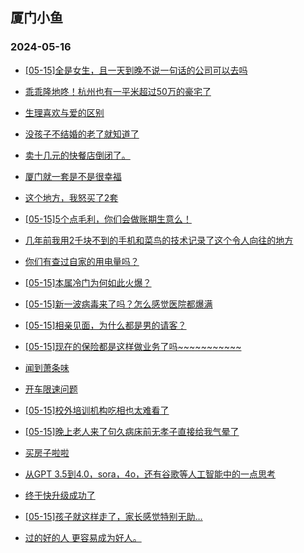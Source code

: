 ## 厦门小鱼 
### 2024-05-16

+ [[05-15]全是女生，且一天到晚不说一句话的公司可以去吗](http://bbs.xmfish.com/read-htm-tid-18190621.html)

+ [乖乖隆地咚！杭州也有一平米超过50万的豪宅了](http://bbs.xmfish.com/read-htm-tid-18190597.html)

+ [生理喜欢与爱的区别](http://bbs.xmfish.com/read-htm-tid-18190836.html)

+ [没孩子不结婚的老了就知道了](http://bbs.xmfish.com/read-htm-tid-18190794.html)

+ [卖十几元的快餐店倒闭了。](http://bbs.xmfish.com/read-htm-tid-18190868.html)

+ [厦门就一套是不是很幸福](http://bbs.xmfish.com/read-htm-tid-18190801.html)

+ [这个地方，我怒买了2套](http://bbs.xmfish.com/read-htm-tid-18190937.html)

+ [[05-15]5个点毛利，你们会做账期生意么！](http://bbs.xmfish.com/read-htm-tid-18190737.html)

+ [几年前我用2千块不到的手机和菜鸟的技术记录了这个令人向往的地方](http://bbs.xmfish.com/read-htm-tid-18190813.html)

+ [你们有查过自家的用电量吗？](http://bbs.xmfish.com/read-htm-tid-18190596.html)

+ [[05-15]本属冷门为何如此火爆？](http://bbs.xmfish.com/read-htm-tid-18190780.html)

+ [[05-15]​新一波病毒来了吗？怎么感觉医院都爆满](http://bbs.xmfish.com/read-htm-tid-18190926.html)

+ [[05-15]相亲见面，为什么都是男的请客？](http://bbs.xmfish.com/read-htm-tid-18190939.html)

+ [[05-15]现在的保险都是这样做业务了吗~~~~~~~~~~~](http://bbs.xmfish.com/read-htm-tid-18190910.html)

+ [闻到萧条味](http://bbs.xmfish.com/read-htm-tid-18191026.html)

+ [开车限速问题](http://bbs.xmfish.com/read-htm-tid-18190855.html)

+ [[05-15]校外培训机构吃相也太难看了](http://bbs.xmfish.com/read-htm-tid-18190979.html)

+ [[05-15]晚上老人来了句久病床前无孝子直接给我气晕了](http://bbs.xmfish.com/read-htm-tid-18191027.html)

+ [买房子啦啦](http://bbs.xmfish.com/read-htm-tid-18191073.html)

+ [从GPT 3.5到4.0，sora，4o，还有谷歌等人工智能中的一点思考](http://bbs.xmfish.com/read-htm-tid-18191063.html)

+ [终于快升级成功了](http://bbs.xmfish.com/read-htm-tid-18190994.html)

+ [[05-15]孩子就这样走了，家长感觉特别无助…](http://bbs.xmfish.com/read-htm-tid-18190975.html)

+ [过的好的人 更容易成为好人。](http://bbs.xmfish.com/read-htm-tid-18190992.html)

